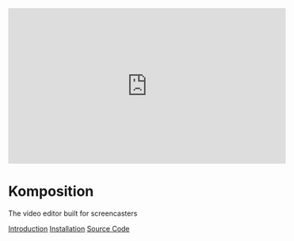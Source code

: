 
<iframe width="560" height="315" src="https://www.youtube.com/embed/VRmn76TZadg" frameborder="0" allow="autoplay; encrypted-media" allowfullscreen id="introduction-video"></iframe>

# Komposition

<p id="subtitle">
The video editor built for screencasters
</p>

[Introduction](user-guide/introduction.md)
[Installation](user-guide/installation.md)
[Source Code](https://github.com/owickstrom/komposition)